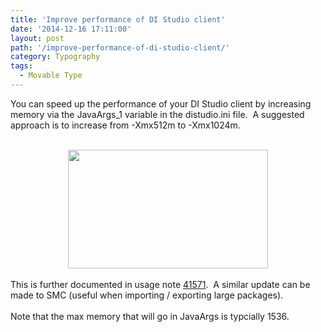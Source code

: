 ```yaml
---
title: 'Improve performance of DI Studio client'
date: '2014-12-16 17:11:00'
layout: post
path: '/improve-performance-of-di-studio-client/'
category: Typography
tags:
  - Movable Type
---
```


You can speed up the performance of your DI Studio client by increasing memory via the JavaArgs_1 variable in the distudio.ini file. &nbsp;A suggested approach is to increase from -Xmx512m to -Xmx1024m.<br /><br /><div style="clear: both; text-align: center;"><a href="http://1.bp.blogspot.com/-xh_MDS3vU5o/VJBmthWv9yI/AAAAAAAAAho/5xGdrmpUqKU/s1600/DI_MemSize.PNG" style="margin-left: 1em; margin-right: 1em;"><img border="0" height="190" src="http://1.bp.blogspot.com/-xh_MDS3vU5o/VJBmthWv9yI/AAAAAAAAAho/5xGdrmpUqKU/s1600/DI_MemSize.PNG" width="320" /></a></div><div style="clear: both; text-align: center;"><br /></div><div style="clear: both; text-align: left;">This is further documented in usage note <a href="http://support.sas.com/kb/41/571.html">41571</a>. &nbsp;A similar update can be made to SMC (useful when importing / exporting large packages).</div><br />Note that the max memory that will go in JavaArgs is typcially 1536.
